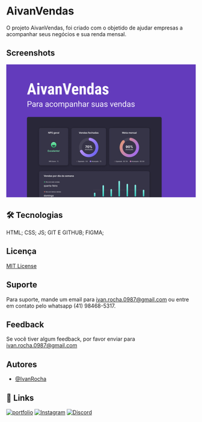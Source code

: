 
# AivanVendas

O projeto AivanVendas, foi criado com o objetido de ajudar empresas a acompanhar seus negócios e sua renda mensal.


## Screenshots

![App Screenshot](./assets/Capa.png)


## 🛠 Tecnologias
HTML;
CSS;
JS;
GIT E GITHUB;
FIGMA;


## Licença

[MIT License](https://choosealicense.com/licenses/mit/)


## Suporte

Para suporte, mande um email para ivan.rocha.0987@gmail.com ou entre em contato pelo whatsapp (41) 98468-5317.


## Feedback

Se você tiver algum feedback, por favor enviar para ivan.rocha.0987@gmail.com


## Autores

- [@IvanRocha](https://www.github.com/ivanrocha10)


## 🔗 Links
[![portfolio](https://img.shields.io/badge/my_portfolio-000?style=for-the-badge&logo=ko-fi&logoColor=white)](https://github.com/Ivanrocha10)
[![Instagram](https://img.shields.io/badge/Instagram-%23E4405F.svg?logo=Instagram&logoColor=white)](https://instagram.com/ivan.rocha10)
[![Discord](https://img.shields.io/badge/Discord-%237289DA.svg?logo=discord&logoColor=white)](htttps://discord.gg/Ivanrocha10)